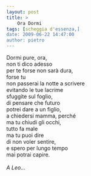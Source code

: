 ```yaml
---
layout: post
title: >
    Ora Dormi
tags: [scheggia d'essenza,]
date: 2009-06-22 14:47:00
author: pietro
---
```

Dormi pure, ora,<br/>non ti dico adesso<br/>per te forse non sarà dura,<br/>forse tu<br/>non passerai la notte a scrivere<br/>evitando le tue lacrime<br/>sfuggite sul foglio,<br/>di pensare che futuro<br/>potrei dare a un figlio,<br/>a chiedersi mamma, perché<br/>ma tu chiudi gli occhi,<br/>tutto fa male<br/>ma tu puoi dire<br/>di non voler sentire,<br/>e spero per lungo tempo<br/>mai potrai capire.<br/><br/><span style="font-style: italic">A Leo...</span>
